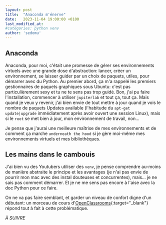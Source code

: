 ```yaml
---
layout: post
title:  "Anaconda m'énerve"
date:   2023-11-04 19:00:00 +0100
last_modified_at:
#categories: python venv
author: 'sedomu'
---
```


## Anaconda

Anaconda, pour moi, c'était une promesse de gérer ses environnements virtuels avec une grande dose d'abstraction: lancer, créer un environnement, se laisser guider par un choix de paquets, utiles, pour démarrer avec du Python. Au premier abord, ça m'a rappelé les premiers gestionnaires de paquets graphiques sous Ubuntu: c'est pas particulièrement sexy et tu ne te sens pas trop guidé. Bon, j'ai pu faire l'installation, commencer à utiliser `jupiterlab` et tout ça, tout ça. Mais quand je veux y revenir, j'ai bien envie de tout mettre à jour quand je vois le nombre de paquets Updates available (l'habitude du `apt-get update|upgrade` immédiatement après avoir ouvert une session Linux), mais si le `root` se met bien à jour, mon environnement de travail, non...

Je pense que j'aurai une meilleure maîtrise de mes environnements et de comment ça marche `underneath the hood` si je gère moi-même mes environnements virtuels et mes bibliothèques.

## Les mains dans le cambouis

J'ai bien vu des Youtubers utiliser des `venv`, je pense comprendre au-moins de manière abstraite le principe et les avantages (je n'ai pas envie de pourrir mon mac avec des instal douteuses et concurrentes), mais... je ne sais pas comment démarrer. Et je ne me sens pas encore à l'aise avec la doc Python pour ce faire.

On ne va pas faire semblant, et garder un niveau de confort digne d'un débutant: un morceau de cours d'[OpenClassrooms](https://openclassrooms.com/fr/courses/6951236-mettez-en-place-votre-environnement-python/7013854-decouvrez-les-environnements-virtuels){:target="_blank"} répond tout à fait à cette problématique.

_À SUIVRE_